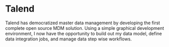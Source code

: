 # Talend
Talend has democratized master data management by developing the first complete open source MDM solution. Using a simple graphical development environment, I now have the opportunity to build out my data model, define data integration jobs, and manage data step wise workflows.
